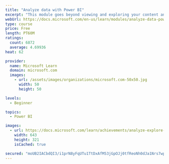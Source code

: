 ```yaml
---
title: "Analyze data with Power BI"
excerpt: "This module goes beyond viewing and exploring your content and explains how to interact with it by working with reports and dashboards to uncover and share new business insights."
webUrl: https://docs.microsoft.com/en-us/learn/modules/analyze-data-power-bi/
type: course
price: Free
length: PT60M
ratings:
  count: 6872
  average: 4.69936
heat: 62

provider:
  name: Microsoft Learn
  domain: microsoft.com
  images:
    - url: /assets/images/organizations/microsoft.com-50x50.jpg
      width: 50
      height: 50

levels:
  - Beginner

topics:
  - Power BI

images:
  - url: https://docs.microsoft.com/learn/achievements/analyze-explore-data-power-bi-social.png
    width: 643
    height: 321
    isCached: true

secured: "moUB2IACbdQI3/i1prN8yFqUTu1TtDxAfM53jGpOJj0tfReoNh0dJa1Nrs7wpHOvZua7snydLDZiqRZXUha/jLe6ZbS3FutZb+ksG6leAaWJeNl3bq72yWsJeFptADSxEZ6tAb8cXnI6/+pmBFphos6HDi4IEIl3G0OLBoV5VWXymj5LYKHX6HOvT+EsmABCTLKuiBW1fav2tgCpVIqtiRuZ6D40x234UU55OqFGrVCHUft2uL+VdtxiJnQFXjUhZ5FaOB9uYJFpD/4QkpRzNa90neWk62EkCG7zUO6HTB+vbOHbrNHOUwUOrSbFKZs9Q75byrGy74BCmUMYAjHx7UqjGfceA1ChmyuxYzEFvb38qY6/YIUvw/+MmrUz4iQJCJKuDEFFWImdWcaB0haS53l+gi25j+sSDu+pZexjbNc=;xoRZnjq4j59EfOE5lAIDAg=="
---
```



